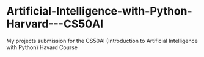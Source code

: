 # Artificial-Intelligence-with-Python-Harvard---CS50AI
My projects submission for the CS50AI (Introduction to Artificial Intelligence with Python) Havard Course
